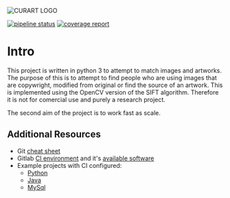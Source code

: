 ![CURART LOGO](https://gitlab.computing.dcu.ie/doylet9/2019-ca400-XXXX/raw/master/docs/blog/images/CURART_WIDE.png)

[![pipeline status](https://gitlab.computing.dcu.ie/doylet9/2019-ca400-XXXX/badges/master/pipeline.svg)](https://gitlab.computing.dcu.ie/doylet9/2019-ca400-XXXX/commits/master) [![coverage report](https://gitlab.computing.dcu.ie/doylet9/2019-ca400-XXXX/badges/master/coverage.svg)](https://gitlab.computing.dcu.ie/doylet9/2019-ca400-XXXX/commits/master)

# Intro

This project is written in python 3 to attempt to match images and artworks. The purpose of this is to attempt to find people who are using images that are copywright, modified from original or find the source of an artwork. This is implemented using the OpenCV version of the SIFT algorithm. Therefore it is not for comercial use and purely a research project. 

The second aim of the project is to work fast as scale. 


## Additional Resources

- Git [cheat sheet](https://gitlab.computing.dcu.ie/sblott/local-gitlab-documentation/blob/master/cheat-sheet.md)
- Gitlab [CI environment](https://gitlab.computing.dcu.ie/sblott/docker-ci-environment) and it's [available software](https://gitlab.computing.dcu.ie/sblott/docker-ci-environment/blob/master/Dockerfile)
- Example projects with CI configured:
   * [Python](https://gitlab.computing.dcu.ie/sblott/test-project-python)
   * [Java](https://gitlab.computing.dcu.ie/sblott/test-project-java)
   * [MySql](https://gitlab.computing.dcu.ie/sblott/test-project-mysql)
